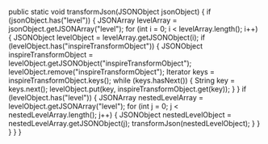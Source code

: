 public static void transformJson(JSONObject jsonObject) {
    if (jsonObject.has("level")) {
        JSONArray levelArray = jsonObject.getJSONArray("level");
        for (int i = 0; i < levelArray.length(); i++) {
            JSONObject levelObject = levelArray.getJSONObject(i);
            if (levelObject.has("inspireTransformObject")) {
                JSONObject inspireTransformObject = levelObject.getJSONObject("inspireTransformObject");
                levelObject.remove("inspireTransformObject");
                Iterator<String> keys = inspireTransformObject.keys();
                while (keys.hasNext()) {
                    String key = keys.next();
                    levelObject.put(key, inspireTransformObject.get(key));
                }
            }
            if (levelObject.has("level")) {
                JSONArray nestedLevelArray = levelObject.getJSONArray("level");
                for (int j = 0; j < nestedLevelArray.length(); j++) {
                    JSONObject nestedLevelObject = nestedLevelArray.getJSONObject(j);
                    transformJson(nestedLevelObject);
                }
            }
        }
    }
}

